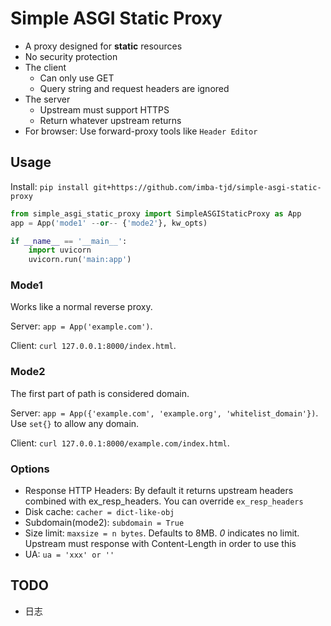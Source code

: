 # Simple ASGI Static Proxy

* A proxy designed for **static** resources
* No security protection
* The client
  * Can only use GET
  * Query string and request headers are ignored
* The server
  * Upstream must support HTTPS
  * Return whatever upstream returns
* For browser: Use forward-proxy tools like `Header Editor`

## Usage

Install: `pip install git+https://github.com/imba-tjd/simple-asgi-static-proxy`

```py
from simple_asgi_static_proxy import SimpleASGIStaticProxy as App
app = App('mode1' --or-- {'mode2'}, kw_opts)

if __name__ == '__main__':
    import uvicorn
    uvicorn.run('main:app')
```

### Mode1

Works like a normal reverse proxy.

Server: `app = App('example.com')`.

Client: `curl 127.0.0.1:8000/index.html`.

### Mode2

The first part of path is considered domain.

Server: `app = App({'example.com', 'example.org', 'whitelist_domain'})`. Use `set{}` to allow any domain.

Client: `curl 127.0.0.1:8000/example.com/index.html`.

### Options

* Response HTTP Headers: By default it returns upstream headers combined with ex_resp_headers. You can override `ex_resp_headers`
* Disk cache: `cacher = dict-like-obj`
* Subdomain(mode2): `subdomain = True`
* Size limit: `maxsize = n bytes`. Defaults to 8MB. *0* indicates no limit. Upstream must response with Content-Length in order to use this
* UA: `ua = 'xxx' or ''`

## TODO

* 日志
